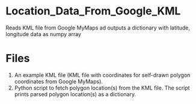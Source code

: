 # Location_Data_From_Google_KML
Reads KML file from Google MyMaps ad outputs a dictionary with latitude, longitude data as numpy array

# Files
1. An example KML file (KML file with coordinates for self-drawn polygon coordinates from Google MyMaps).
2. Python script to fetch polygon location(s) from the KML file. The script prints parsed polygon location(s) as a dictionary.
